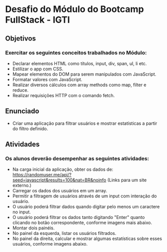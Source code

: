 # Desafio do Módulo do Bootcamp FullStack - IGTI

## Objetivos

### Exercitar os seguintes conceitos trabalhados no Módulo:

- Declarar elementos HTML como títulos, input, div, span, ul, li etc.
- Estilizar o app com CSS.
- Mapear elementos do DOM para serem manipulados com JavaScript.
- Formatar valores com JavaScript.
- Realizar diversos cálculos com array methods como map, filter e reduce.
- Realizar requisições HTTP com o comando fetch.

## Enunciado

- Criar uma aplicação para filtrar usuários e mostrar estatísticas a partir do filtro definido.

## Atividades

### Os alunos deverão desempenhar as seguintes atividades:

- Na carga inicial da aplicação, obter os dados de: https://randomuser.me/api/?seed=javascript&results=100&nat=BR&noinfo (Links para um site externo.)
- Carregar os dados dos usuários em um array.
- Permitir a filtragem de usuários através de um input com interação do usuário.
- O usuário poderá filtrar dados quando digitar pelo menos um caractere no input.
- O usuário poderá filtrar os dados tanto digitando "Enter" quanto clicando no botão correspondente, conforme imagens mais abaixo.
- Montar dois painéis.
- No painel da esquerda, listar os usuários filtrados.
- No painel da direita, calcular e mostrar algumas estatísticas sobre esses usuários, conforme imagens abaixo.

 
